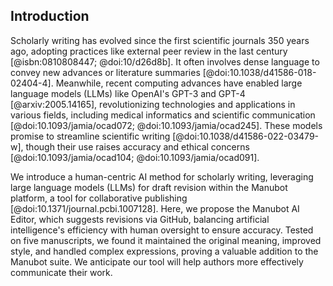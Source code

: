 ## Introduction


Scholarly writing has evolved since the first scientific journals 350 years ago, adopting practices like external peer review in the last century [@isbn:0810808447; @doi:10/d26d8b].
It often involves dense language to convey new advances or literature summaries [@doi:10.1038/d41586-018-02404-4].
Meanwhile, recent computing advances have enabled large language models (LLMs) like OpenAI's GPT-3 and GPT-4 [@arxiv:2005.14165], revolutionizing technologies and applications in various fields, including medical informatics and scientific communication [@doi:10.1093/jamia/ocad072; @doi:10.1093/jamia/ocad245].
These models promise to streamline scientific writing [@doi:10.1038/d41586-022-03479-w], though their use raises accuracy and ethical concerns [@doi:10.1093/jamia/ocad104; @doi:10.1093/jamia/ocad091].


We introduce a human-centric AI method for scholarly writing, leveraging large language models (LLMs) for draft revision within the Manubot platform, a tool for collaborative publishing [@doi:10.1371/journal.pcbi.1007128].
Here, we propose the Manubot AI Editor, which suggests revisions via GitHub, balancing artificial intelligence's efficiency with human oversight to ensure accuracy.
Tested on five manuscripts, we found it maintained the original meaning, improved style, and handled complex expressions, proving a valuable addition to the Manubot suite.
We anticipate our tool will help authors more effectively communicate their work.
